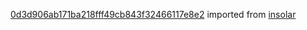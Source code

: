 [0d3d906ab171ba218fff49cb843f32466117e8e2](https://github.com/insolar/insolar/commit/0d3d906ab171ba218fff49cb843f32466117e8e2) imported from [insolar](https://github.com/insolar/insolar)
